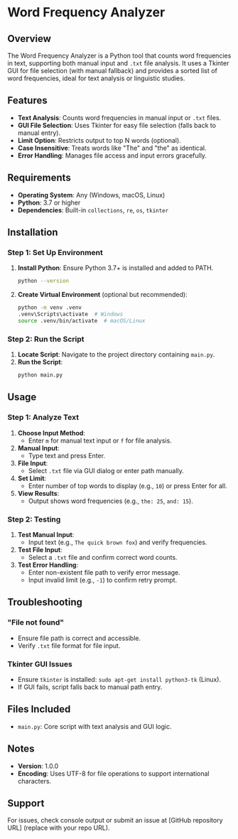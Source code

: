 # Word Frequency Analyzer

## Overview
The Word Frequency Analyzer is a Python tool that counts word frequencies in text, supporting both manual input and `.txt` file analysis. It uses a Tkinter GUI for file selection (with manual fallback) and provides a sorted list of word frequencies, ideal for text analysis or linguistic studies.

## Features
- **Text Analysis**: Counts word frequencies in manual input or `.txt` files.
- **GUI File Selection**: Uses Tkinter for easy file selection (falls back to manual entry).
- **Limit Option**: Restricts output to top N words (optional).
- **Case Insensitive**: Treats words like "The" and "the" as identical.
- **Error Handling**: Manages file access and input errors gracefully.

## Requirements
- **Operating System**: Any (Windows, macOS, Linux)
- **Python**: 3.7 or higher
- **Dependencies**: Built-in `collections`, `re`, `os`, `tkinter`

## Installation

### Step 1: Set Up Environment
1. **Install Python**: Ensure Python 3.7+ is installed and added to PATH.
   ```bash
   python --version
   ```
2. **Create Virtual Environment** (optional but recommended):
   ```bash
   python -m venv .venv
   .venv\Scripts\activate  # Windows
   source .venv/bin/activate  # macOS/Linux
   ```

### Step 2: Run the Script
1. **Locate Script**: Navigate to the project directory containing `main.py`.
2. **Run the Script**:
   ```bash
   python main.py
   ```

## Usage

### Step 1: Analyze Text
1. **Choose Input Method**:
   - Enter `m` for manual text input or `f` for file analysis.
2. **Manual Input**:
   - Type text and press Enter.
3. **File Input**:
   - Select `.txt` file via GUI dialog or enter path manually.
4. **Set Limit**:
   - Enter number of top words to display (e.g., `10`) or press Enter for all.
5. **View Results**:
   - Output shows word frequencies (e.g., `the: 25`, `and: 15`).

### Step 2: Testing
1. **Test Manual Input**:
   - Input text (e.g., `The quick brown fox`) and verify frequencies.
2. **Test File Input**:
   - Select a `.txt` file and confirm correct word counts.
3. **Test Error Handling**:
   - Enter non-existent file path to verify error message.
   - Input invalid limit (e.g., `-1`) to confirm retry prompt.

## Troubleshooting

### "File not found"
- Ensure file path is correct and accessible.
- Verify `.txt` file format for file input.

### Tkinter GUI Issues
- Ensure `tkinter` is installed: `sudo apt-get install python3-tk` (Linux).
- If GUI fails, script falls back to manual path entry.

## Files Included
- `main.py`: Core script with text analysis and GUI logic.

## Notes
- **Version**: 1.0.0
- **Encoding**: Uses UTF-8 for file operations to support international characters.

## Support
For issues, check console output or submit an issue at [GitHub repository URL] (replace with your repo URL).